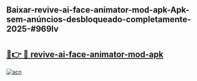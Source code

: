 ## Baixar-revive-ai-face-animator-mod-apk-Apk-sem-anúncios-desbloqueado-completamente-2025-#969lv

# <h2><a href="https://ainizakaria.my?title=revive-ai-face-animator-mod-apk&ref=22M">🔗👉 🔴 revive-ai-face-animator-mod-apk</a></h2>

[![acn](https://github.com/user-attachments/assets/0f9c940e-d8b0-45ae-aac7-cd30a18b3e1c)](https://ainizakaria.my?title=revive-ai-face-animator-mod-apk&ref=22M)

